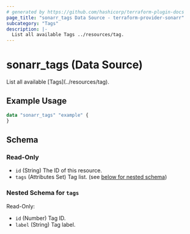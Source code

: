 ```yaml
---
# generated by https://github.com/hashicorp/terraform-plugin-docs
page_title: "sonarr_tags Data Source - terraform-provider-sonarr"
subcategory: "Tags"
description: |-
  List all available Tags ../resources/tag.
---
```


# sonarr_tags (Data Source)

<!-- subcategory:Tags -->List all available [Tags](../resources/tag).

## Example Usage

```terraform
data "sonarr_tags" "example" {
}
```

<!-- schema generated by tfplugindocs -->
## Schema

### Read-Only

- `id` (String) The ID of this resource.
- `tags` (Attributes Set) Tag list. (see [below for nested schema](#nestedatt--tags))

<a id="nestedatt--tags"></a>
### Nested Schema for `tags`

Read-Only:

- `id` (Number) Tag ID.
- `label` (String) Tag label.


